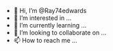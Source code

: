 - 👋 Hi, I’m @Ray74edwards
- 👀 I’m interested in ...
- 🌱 I’m currently learning ...
- 💞️ I’m looking to collaborate on ...
- 📫 How to reach me ...

<!---
Ray74edwards/Ray74edwards is a ✨ special ✨ repository because its `README.md` (this file) appears on your GitHub profile.
You can click the Preview link to take a look at your changes.
--->
